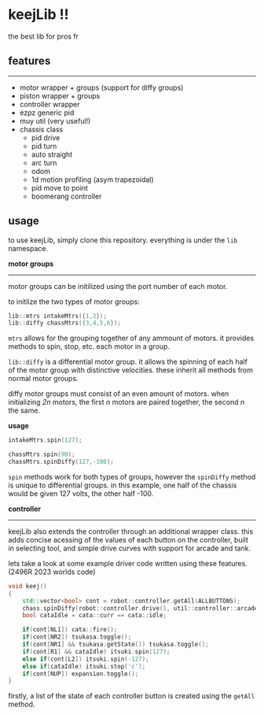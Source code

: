 # keejLib !!
the best lib for pros fr

**features**
-
---
- motor wrapper + groups (support for diffy groups)
- piston wrapper + groups
- controller wrapper
- ezpz generic pid
- muy util (very useful!)
- chassis class
  - pid drive
  - pid turn
  - auto straight
  - arc turn
  - odom
  - 1d motion profiling (asym trapezoidal)
  - pid move to point
  - boomerang controller

**usage**
-
to use keejLib, simply clone this repository. everything is under the `lib` namespace.

**motor groups**

---

motor groups can be initilized using the port number of each motor.

to initlize the two types of motor groups:
```cpp
lib::mtrs intakeMtrs({1,2});
lib::diffy chassMtrs({3,4,5,6});
```
`mtrs` allows for the grouping together of any ammount of motors. it provides methods to spin, stop, etc. each motor in a group. 

`lib::diffy` is a differential motor group. it allows the spinning of each half of the motor group with distinctive velocities. these inherit all methods from normal motor groups. 

diffy motor groups must consist of an even amount of motors. when initializing *2n* motors, the first *n* motors are paired together, the second *n* the same.


**usage**

```cpp
intakeMtrs.spin(127);

chassMtrs.spin(90);
chassMtrs.spinDiffy(127,-100);
```

`spin` methods work for both types of groups, however the `spinDiffy` method is unique to differential groups. in this example, one half of the chassis would be given 127 volts, the other half -100.

**controller**

---
keejLib also extends the controller through an additional wrapper class. this adds concise acessing of the values of each button on the controller, built in selecting tool, and simple drive curves with support for arcade and tank.

lets take a look at some example driver code written using these features. (2496R 2023 worlds code)

```cpp
void keej()
{
    std::vector<bool> cont = robot::controller.getAll(ALLBUTTONS);
    chass.spinDiffy(robot::controller.drive(1, util::controller::arcade));
    bool cataIdle = cata::curr == cata::idle;

    if(cont[NL1]) cata::fire();
    if(cont[NR2]) tsukasa.toggle();
    if(cont[NR1] && tsukasa.getState()) tsukasa.toggle();
    if(cont[R1] && cataIdle) itsuki.spin(127);
    else if(cont[L2]) itsuki.spin(-127);
    else if(cataIdle) itsuki.stop('c');
    if(cont[NUP]) expansion.toggle();
}
```

firstly, a list of the state of each controller button is created using the `getAll` method.
